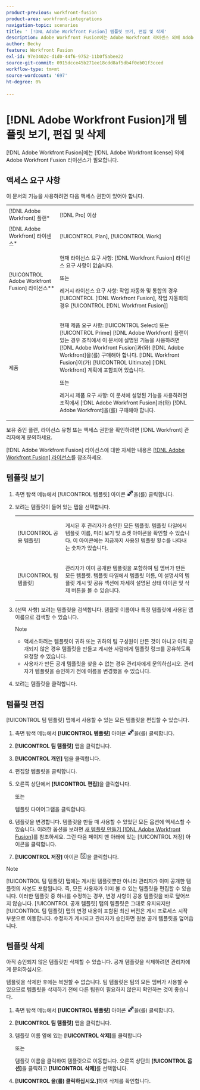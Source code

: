 ```yaml
---
product-previous: workfront-fusion
product-area: workfront-integrations
navigation-topic: scenarios
title: ' [!DNL Adobe Workfront Fusion] 템플릿 보기, 편집 및 삭제'
description: Adobe Workfront Fusion에는 Adobe Workfront 라이센스 외에 Adobe Workfront Fusion 라이센스가 필요합니다.
author: Becky
feature: Workfront Fusion
exl-id: 97e3402c-d1d0-44f6-9752-11b0f5abee22
source-git-commit: 0915dcce45b271ee18cdd8af5db4f0eb01f3cced
workflow-type: tm+mt
source-wordcount: '697'
ht-degree: 0%

---
```


# [!DNL Adobe Workfront Fusion]개 템플릿 보기, 편집 및 삭제

[!DNL Adobe Workfront Fusion]에는 [!DNL Adobe Workfront license] 외에 Adobe Workfront Fusion 라이선스가 필요합니다.

## 액세스 요구 사항

이 문서의 기능을 사용하려면 다음 액세스 권한이 있어야 합니다.

<table style="table-layout:auto"> 
 <col> 
 <col> 
 <tbody> 
  <tr> 
    <td role="rowheader">[!DNL Adobe Workfront] 플랜*</td> 
   <td> <p>[!DNL Pro] 이상</p> </td> 
  </tr> 
  <tr data-mc-conditions=""> 
   <td role="rowheader">[!DNL Adobe Workfront] 라이센스*</td> 
   <td> <p>[!UICONTROL Plan], [!UICONTROL Work]</p> </td> 
  </tr> 
  <tr> 
   <td role="rowheader">[!UICONTROL Adobe Workfront Fusion] 라이선스**</td> 
  <td>
   <p>현재 라이선스 요구 사항: [!DNL Workfront Fusion] 라이선스 요구 사항이 없습니다.</p>
   <p>또는</p>
   <p>레거시 라이선스 요구 사항: 작업 자동화 및 통합의 경우 [!UICONTROL [!DNL Workfront Fusion], 작업 자동화의 경우 [!UICONTROL [!DNL Workfront Fusion]]</p>
   </td>  
  </tr> 
  <tr> 
   <td role="rowheader">제품</td> 
   <td>
   <p>현재 제품 요구 사항: [!UICONTROL Select] 또는 [!UICONTROL Prime] [!DNL Adobe Workfront] 플랜이 있는 경우 조직에서 이 문서에 설명된 기능을 사용하려면 [!DNL Adobe Workfront Fusion]과(와) [!DNL Adobe Workfront]을(를) 구매해야 합니다. [!DNL Workfront Fusion]이(가) [!UICONTROL Ultimate] [!DNL Workfront] 계획에 포함되어 있습니다.</p>
   <p>또는</p>
   <p>레거시 제품 요구 사항: 이 문서에 설명된 기능을 사용하려면 조직에서 [!DNL Adobe Workfront Fusion]과(와) [!DNL Adobe Workfront]을(를) 구매해야 합니다.</p>
   </td> 
  </tr> 
 </tbody> 
</table>

보유 중인 플랜, 라이선스 유형 또는 액세스 권한을 확인하려면 [!DNL Workfront] 관리자에게 문의하세요.

[!DNL Adobe Workfront Fusion] 라이선스에 대한 자세한 내용은 [[!DNL Adobe Workfront Fusion] 라이선스](../../../workfront-fusion/get-started/license-automation-vs-integration.md)를 참조하세요.

## 템플릿 보기

1. 측면 탐색 메뉴에서 [!UICONTROL 템플릿] 아이콘 ![](assets/fusion-template-icon.png)을(를) 클릭합니다.
1. 보려는 템플릿이 들어 있는 탭을 선택합니다.

   <table style="table-layout:auto"> 
    <col> 
    <col> 
    <tbody> 
     <tr> 
      <td role="rowheader">[!UICONTROL 공용 템플릿]</td> 
      <td> <p> 게시된 후 관리자가 승인한 모든 템플릿. 템플릿 타일에서 템플릿 이름, 미리 보기 및 소켓 아이콘을 확인할 수 있습니다. 이 아이콘에는 지금까지 사용된 템플릿 횟수를 나타내는 숫자가 있습니다.</p> </td> 
     </tr> 
     <tr> 
      <td role="rowheader">[!UICONTROL 팀 템플릿]</td> 
      <td> <p>관리자가 이미 공개한 템플릿을 포함하여 팀 멤버가 만든 모든 템플릿. 템플릿 타일에서 템플릿 이름, 이 설명서의 템플릿 게시 및 공유 섹션에 자세히 설명된 상태 아이콘 및 삭제 버튼을 볼 수 있습니다.</p> </td> 
     </tr> 
    </tbody> 
   </table>

1. (선택 사항) 보려는 템플릿을 검색합니다. 템플릿 이름이나 특정 템플릿에 사용된 앱 이름으로 검색할 수 있습니다.

   >[!NOTE]
   >
   >* 액세스하려는 템플릿이 귀하 또는 귀하의 팀 구성원이 만든 것이 아니고 아직 공개되지 않은 경우 템플릿을 만들고 게시한 사람에게 템플릿 링크를 공유하도록 요청할 수 있습니다.
   >* 사용자가 만든 공개 템플릿을 찾을 수 없는 경우 관리자에게 문의하십시오. 관리자가 템플릿을 승인하기 전에 이름을 변경했을 수 있습니다.


1. 보려는 템플릿을 클릭합니다.

## 템플릿 편집

[!UICONTROL 팀 템플릿] 탭에서 사용할 수 있는 모든 템플릿을 편집할 수 있습니다.

1. 측면 탐색 메뉴에서 **[!UICONTROL 템플릿]** 아이콘 ![](assets/fusion-template-icon.png)을(를) 클릭합니다.
1. **[!UICONTROL 팀 템플릿]** 탭을 클릭합니다.
1. **[!UICONTROL 개인]** 탭을 클릭합니다.
1. 편집할 템플릿을 클릭합니다.
1. 오른쪽 상단에서 **[!UICONTROL 편집]**&#x200B;을 클릭합니다.

   또는

   템플릿 다이어그램을 클릭합니다.

1. 템플릿을 변경합니다. 템플릿을 만들 때 사용할 수 있었던 모든 옵션에 액세스할 수 있습니다. 이러한 옵션을 보려면 [새 템플릿 만들기 [!DNL Adobe Workfront Fusion]](../../../workfront-fusion/scenarios/templates/create-new-fusion-templates.md)를 참조하세요. 그런 다음 페이지 맨 아래에 있는 [!UICONTROL 저장] 아이콘을 클릭합니다.
1. **[!UICONTROL 저장]** 아이콘 ![](assets/save-icon.png)을 클릭합니다.

>[!NOTE]
>
>[!UICONTROL 팀 템플릿] 탭에는 게시된 템플릿뿐만 아니라 관리자가 이미 공개한 템플릿의 사본도 포함됩니다. 즉, 모든 사용자가 이미 볼 수 있는 템플릿을 편집할 수 있습니다. 이러한 템플릿 중 하나를 수정하는 경우, 변경 사항이 공용 템플릿을 바로 덮어쓰지 않습니다. [!UICONTROL 공개 템플릿] 탭의 템플릿은 그대로 유지되지만 [!UICONTROL 팀 템플릿] 탭의 변경 내용이 포함된 최신 버전은 게시 프로세스 시작 부분으로 이동합니다. 수정자가 게시되고 관리자가 승인하면 원본 공개 템플릿을 덮어씁니다.

## 템플릿 삭제

아직 승인되지 않은 템플릿만 삭제할 수 있습니다. 공개 템플릿을 삭제하려면 관리자에게 문의하십시오.

템플릿을 삭제한 후에는 복원할 수 없습니다. 팀 템플릿은 팀의 모든 멤버가 사용할 수 있으므로 템플릿을 삭제하기 전에 다른 팀원이 필요하지 않은지 확인하는 것이 좋습니다.

1. 측면 탐색 메뉴에서 **[!UICONTROL 템플릿]** 아이콘 ![](assets/fusion-template-icon.png)을(를) 클릭합니다.
1. **[!UICONTROL 팀 템플릿]** 탭을 클릭합니다.
1. 템플릿 이름 옆에 있는 **[!UICONTROL 삭제]**&#x200B;를 클릭합니다

   또는

   템플릿 이름을 클릭하여 템플릿으로 이동합니다. 오른쪽 상단의 **[!UICONTROL 옵션]**&#x200B;을 클릭하고 **[!UICONTROL 삭제]**&#x200B;를 선택합니다.

1. **[!UICONTROL 을(를) 클릭하십시오.]**&#x200B;하여 삭제를 확인합니다.
